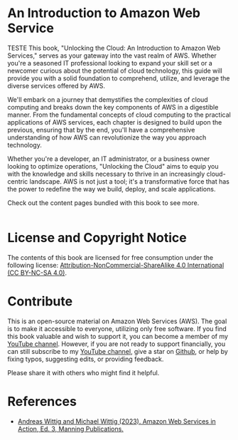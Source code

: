 # An Introduction to Amazon Web Service
TESTE
This book, "Unlocking the Cloud: An Introduction to Amazon Web Services," serves as your gateway into the vast realm of AWS. Whether you're a seasoned IT professional looking to expand your skill set or a newcomer curious about the potential of cloud technology, this guide will provide you with a solid foundation to comprehend, utilize, and leverage the diverse services offered by AWS.

We'll embark on a journey that demystifies the complexities of cloud computing and breaks down the key components of AWS in a digestible manner. From the fundamental concepts of cloud computing to the practical applications of AWS services, each chapter is designed to build upon the previous, ensuring that by the end, you'll have a comprehensive understanding of how AWS can revolutionize the way you approach technology.

Whether you're a developer, an IT administrator, or a business owner looking to optimize operations, "Unlocking the Cloud" aims to equip you with the knowledge and skills necessary to thrive in an increasingly cloud-centric landscape. AWS is not just a tool; it's a transformative force that has the power to redefine the way we build, deploy, and scale applications.

Check out the content pages bundled with this book to see more.

```{tableofcontents}
```
# License and Copyright Notice
The contents of this book are licensed for free consumption under the following license: [Attribution-NonCommercial-ShareAlike 4.0 International  (CC BY-NC-SA 4.0)](https://creativecommons.org/licenses/by-nc-sa/4.0/deed.en).

# Contribute
This is an open-source material on Amazon Web Services (AWS). The goal is to make it accessible to everyone, utilizing only free software. If you find this book valuable and wish to support it, you can become a member of my [YouTube channel](https://www.youtube.com/@2001Engenharia). However, if you are not ready to support financially, you can still subscribe to my [YouTube channel](https://www.youtube.com/@2001Engenharia), give a star on [Github](https://github.com/joaomh/aws-book), or help by fixing typos, suggesting edits, or providing feedback.

Please share it with others who might find it helpful.

# References
- [Andreas Wittig and Michael Wittig (2023). Amazon Web Services in Action, Ed. 3, Manning Publications.](https://www.manning.com/books/amazon-web-services-in-action-third-edition)

